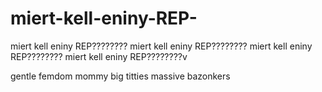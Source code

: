 # miert-kell-eniny-REP-
miert kell eniny REP???????? miert kell eniny REP???????? miert kell eniny REP???????? miert kell eniny REP????????v

gentle femdom mommy big titties massive bazonkers
